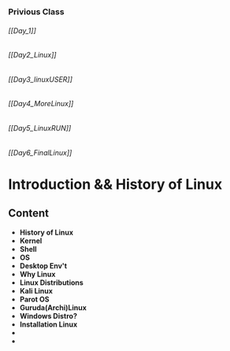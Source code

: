 ### Privious Class 

###### [[Day_1]]
###### [[Day2_Linux]]
###### [[Day3_linuxUSER]]
###### [[Day4_MoreLinux]]
###### [[Day5_LinuxRUN]]
###### [[Day6_FinalLinux]]


# Introduction && History of  Linux



## Content
- **History of Linux**
- **Kernel**
- **Shell**
- **OS**
- **Desktop Env't**
- **Why Linux**
- **Linux Distributions**
- **Kali Linux**
- **Parot OS**
- **Guruda(Archi)Linux**
- **Windows Distro?**
- **Installation Linux**
- 
- 